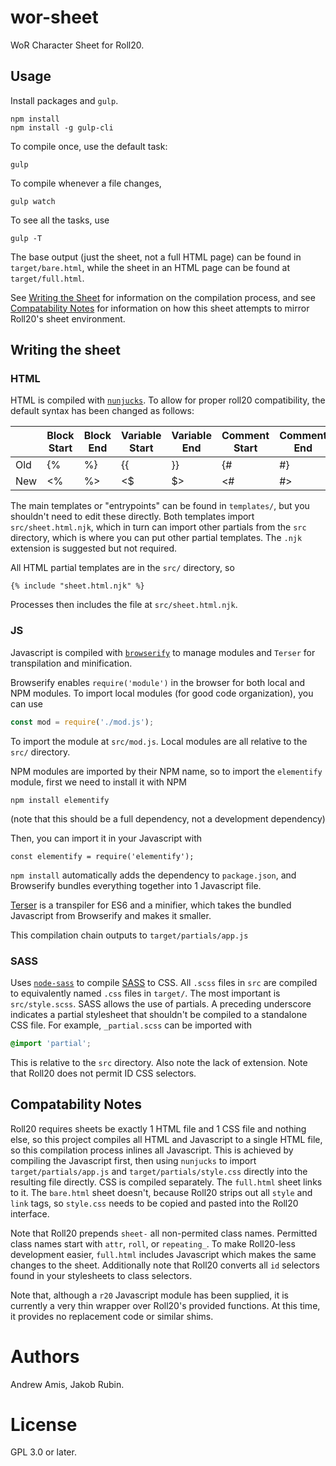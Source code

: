 # wor-sheet

WoR Character Sheet for Roll20.

## Usage

Install packages and `gulp`.

```
npm install
npm install -g gulp-cli
```

To compile once, use the default task:

```
gulp
```

To compile whenever a file changes,

```
gulp watch
```

To see all the tasks, use

```
gulp -T
```

The base output (just the sheet, not a full HTML page) can be found in
`target/bare.html`, while the sheet in an HTML page can be found at
`target/full.html`.

See [Writing the Sheet](#writing-the-sheet) for information on the compilation
process, and see [Compatability Notes](#compatability-notes) for information on
how this sheet attempts to mirror Roll20's sheet environment.

## Writing the sheet

### HTML

HTML is compiled with
[`nunjucks`](https://mozilla.github.io/nunjucks/getting-started.html). To allow for proper roll20 compatibility, the default syntax has been changed as follows:

|  | Block Start | Block End | Variable Start | Variable End | Comment Start | Comment End |
| --- | ----------- | --------- | -------------- | ------------ | ------------- | ----------- |
| Old | {% | %} | {{ | }} | {# | #} |
| New | <% | %> | <$ | $> | <# | #> |

The main
templates or "entrypoints" can be found in `templates/`, but you shouldn't need to edit these directly.
Both templates import `src/sheet.html.njk`, which in turn can import other
partials from the `src` directory, which is where you can put other
partial templates. The `.njk` extension is suggested but not required.

All HTML partial templates are in the `src/` directory, so

```
{% include "sheet.html.njk" %}
```

Processes then includes the file at `src/sheet.html.njk`.

### JS

Javascript is compiled with [`browserify`](http://browserify.org/) to manage
modules and `Terser` for transpilation and minification.

Browserify enables `require('module')` in the browser for both local and NPM
modules. To import local modules (for good code organization), you can use

```javascript
const mod = require('./mod.js');
```

To import the module at `src/mod.js`. Local modules are all relative to the
`src/` directory.

NPM modules are imported by their NPM name, so to import the `elementify`
module, first we need to install it with NPM

```
npm install elementify
```

(note that this should be a full dependency, not a development dependency)

Then, you can import it in your Javascript with

```
const elementify = require('elementify');
```

`npm install` automatically adds the dependency to `package.json`, and
Browserify bundles everything together into 1 Javascript file.

[Terser](https://www.npmjs.com/package/terser) is a transpiler for ES6 and a
minifier, which takes the bundled Javascript from Browserify and makes it smaller.

This compilation chain outputs to `target/partials/app.js`


### SASS

Uses [`node-sass`](https://github.com/sass/node-sass) to compile
[SASS](https://sass-lang.com/guide) to CSS. All `.scss` files in `src` are
compiled to equivalently named `.css` files in `target/`. The most
important is `src/style.scss`. SASS allows the use of partials. A preceding
underscore indicates a partial stylesheet that shouldn't be compiled to a
standalone CSS file. For example, `_partial.scss` can be imported with

```scss
@import 'partial';
```

This is relative to the `src` directory. Also note the lack of extension.
Note that Roll20 does not permit ID CSS selectors.


## Compatability Notes

Roll20 requires sheets be exactly 1 HTML file and 1 CSS file and nothing else,
so this project compiles all HTML and Javascript to a single HTML file, so this
compilation process inlines all Javascript. This is achieved by compiling
the Javascript first, then using `nunjucks` to import `target/partials/app.js`
and `target/partials/style.css` directly into the resulting file directly. CSS
is compiled separately. The `full.html` sheet links to it. The `bare.html` sheet
doesn't, because Roll20 strips out all `style` and `link` tags, so `style.css`
needs to be copied and pasted into the Roll20 interface.

Note that Roll20 prepends `sheet-` all non-permited class names. Permitted class
names start with `attr`, `roll`, or `repeating_`. To make Roll20-less
development easier, `full.html` includes Javascript which makes the same changes
to the sheet. Additionally note that Roll20 converts all `id` selectors found in
your stylesheets to class selectors.

Note that, although a `r20` Javascript module has been supplied, it is currently
a very thin wrapper over Roll20's provided functions. At this time, it provides
no replacement code or similar shims.

# Authors

Andrew Amis, Jakob Rubin.

# License

GPL 3.0 or later.

